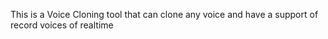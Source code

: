This is a Voice Cloning tool that can clone any voice 
and have a support of record voices of realtime
